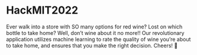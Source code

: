 # HackMIT2022

Ever walk into a store with SO many options for red wine? Lost on which bottle to take home? Well, don’t wine about it no more!! Our revolutionary application utilizes machine learning to rate the quality of wine you’re about to take home, and ensures that you make the right decision. Cheers! 🥂

